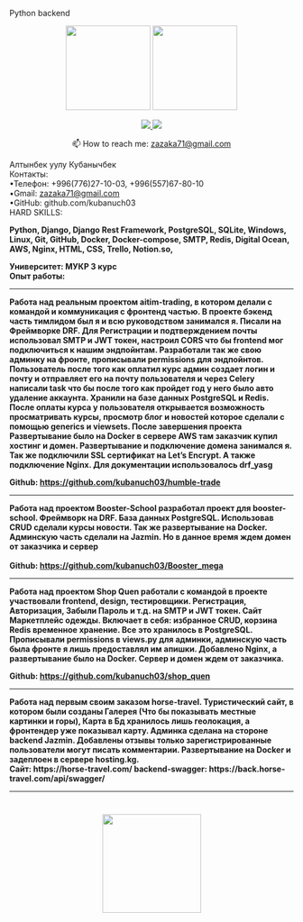 Python backend

<p align='center'>
   <a href="https://github-readme-stats.vercel.app/api?username=romankh3&show_icons=true&count_private=true"><img
           height=150
           src="https://github-readme-stats.vercel.app/api?username=romankh3&show_icons=true&count_private=true"/></a>
   <a href="https://github.com/romankh3/github-readme-stats"><img height=150
                                                                  src="https://github-readme-stats.vercel.app/api/top-langs/?username=romankh3&layout=compact"/></a>
</p>

<p align='center'>
   <a href="https://www.linkedin.com/in/кубанычбек-алтынбек-уулу-6b33b125a/">
       <img src="https://img.shields.io/badge/linkedin-%230077B5.svg?&style=for-the-badge&logo=linkedin&logoColor=white"/>
   </a>
   <a href="https://t.me/kuba2003">
       <img src="https://img.shields.io/badge/Telegram-2CA5E0?style=for-the-badge&logo=telegram&logoColor=white"/>
   </a>
<p align='center'>
   📫 How to reach me: <a href='mailto:zazaka71@gmail.com'>zazaka71@gmail.com</a>
</p>

Алтынбек уулу Кубанычбек <br>
Контакты: <br>
    •Телефон: +996(776)27-10-03, +996(557)67-80-10 <br>
    •Gmail: zazaka71@gmail.com  <br>
    •GitHub: github.com/kubanuch03  <br>
HARD SKILLS: <br>

<b> Python, Django, Django Rest Framework, PostgreSQL, SQLite, Windows, Linux, Git, GitHub, Docker, Docker-compose, SMTP, Redis, Digital Ocean, AWS, Nginx, HTML, CSS, Trello, Notion.so,<b> <br>

Университет: МУКР 3 курс  <br>
Опыт работы:  <br>

<hr>
Работа над реальным проектом aitim-trading, в котором делали с командой и коммуникация с фронтенд частью. В проекте бэкенд часть тимлидом был я и всю руководством занимался я. Писали на Фреймворке DRF. Для Регистрации и подтверждением почты использовал SMTP и JWT токен, настроил CORS что бы frontend мог подключиться к нашим эндпойнтам. Разработали так же свою админку на фронте, прописывали permissions для эндпойнтов. Пользователь после того как оплатил курс админ создает логин и почту и отправляет его на почту пользователя и через Celery написали task что бы после того как пройдет год у него было авто удаление аккаунта. Хранили на базе данных PostgreSQL и Redis. После оплаты курса у пользователя открывается возможность просматривать курсы, просмотр блог и новостей которое сделали с помощью generics и viewsets. После завершения проекта Развертывание было на Docker в сервере AWS там заказчик купил хостинг и домен. Развертывание и подключение домена занимался я. Так же подключили SSL сертификат на Let’s Encrypt. А также подключение Nginx. Для документации использовалось drf_yasg    <br> 

Github: https://github.com/kubanuch03/humble-trade <br>
<hr>


Работа над проектом Booster-School разработал проект для booster-school. Фреймворк на DRF. База данных PostgreSQL. Использовав CRUD сделали курсы новости. Так же развертывание на Docker. Админскую часть сделали на Jazmin. Но в данное время ждем домен от заказчика и сервер   <br>                   
Github: https://github.com/kubanuch03/Booster_mega <br>
<hr>
	Работа над проектом Shop Quen работали с командой в проекте участвовали frontend, design, тестировщики.  Регистрация, Авторизация, Забыли Пароль и т.д. на SMTP и JWT токен. Сайт Маркетплейс одежды. Включает в себя: избранное CRUD, корзина Redis временное хранение. Все это хранилось в PostgreSQL. Прописывали permissions в views.py для админки, админскую часть была фронте я лишь предоставлял им апишки. Добавлено Nginx, а развертывание было на Docker. Сервер и домен ждем от заказчика.   <br> 

Github: https://github.com/kubanuch03/shop_quen <br>
<hr>
	Работа над первым своим заказом horse-travel. Туристический сайт, в котором были созданы Галерея (Что бы показывать местные картинки и горы), Карта в Бд хранилось лишь геолокация, а фронтендер уже показывал карту. Админка сделана на стороне backend Jazmin.  Добавлены отзывы только зарегистрированные пользователи могут писать комментарии. Развертывание на Docker и задеплоен в сервере hosting.kg.  <br>Сайт: https://horse-travel.com/ backend-swagger: https://back.horse-travel.com/api/swagger/ <br>
<hr>
<div align="center" style="margin: 40px 0">
   <a href="https://github.com/kubanuch03">
       <img width="175px" src="https://komarev.com/ghpvc/?username=kubanuch03&color=DE002D">
   </a>
</div>
